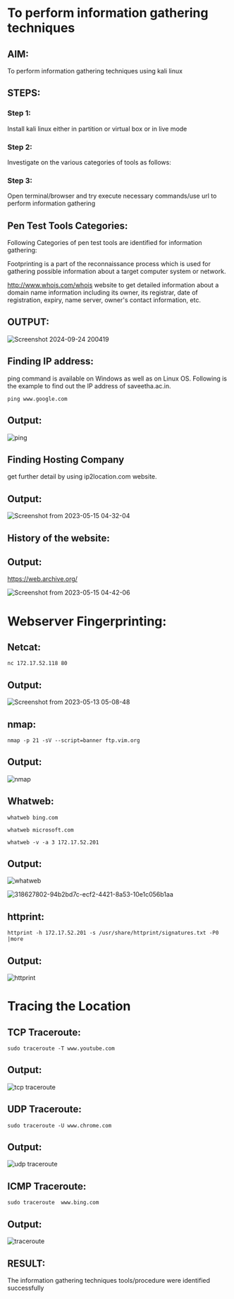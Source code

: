 # To perform information gathering techniques

## AIM:

To perform information gathering techniques using kali linux 

## STEPS:

### Step 1:

Install kali linux either in partition or virtual box or in live mode

### Step 2:

Investigate on the various categories of tools as follows:

### Step 3:
Open terminal/browser and try execute necessary commands/use url to perform information gathering

## Pen Test Tools Categories:  

Following Categories of pen test tools are identified for information gathering:

Footprinting is a part of the reconnaissance process which is used for gathering possible information about a target computer system or network.

http://www.whois.com/whois website to get detailed information about a domain name information including its owner, its registrar, date of registration, expiry, name server, owner's contact information, etc.


## OUTPUT:

![Screenshot 2024-09-24 200419](https://github.com/user-attachments/assets/6c66e554-3fa1-4ec0-9839-1dbff9255812)





## Finding IP address:
ping command is available on Windows as well as on Linux OS. Following is the example to find out the IP address of saveetha.ac.in.
```
ping www.google.com
```
## Output:

![ping](https://github.com/user-attachments/assets/44a4882f-5bbe-49c9-8d51-5dc58a725b99)

## Finding Hosting Company
get further detail by using ip2location.com website.
## Output:

![Screenshot from 2023-05-15 04-32-04](https://github.com/A-Thiyagarajan/InformationGathering/assets/118707693/ad2a8edd-7197-44ae-9f54-94375c7114a9)


## History of the website:
## Output:
https://web.archive.org/


![Screenshot from 2023-05-15 04-42-06](https://github.com/A-Thiyagarajan/InformationGathering/assets/118707693/192a1d85-246e-45ad-bcd0-0a70e209c601)




# Webserver Fingerprinting:

## Netcat:
```
nc 172.17.52.118 80
```
## Output:


![Screenshot from 2023-05-13 05-08-48](https://github.com/A-Thiyagarajan/InformationGathering/assets/118707693/7c38b307-51d1-45b5-85ec-751ed930ba9b)


## nmap:
```
nmap -p 21 -sV --script=banner ftp.vim.org
```
## Output:

![nmap](https://github.com/user-attachments/assets/59ffc8dd-f25f-41aa-a9ca-d973e73a5fb6)




## Whatweb:
```
whatweb bing.com
```
```
whatweb microsoft.com
```
```
whatweb -v -a 3 172.17.52.201
```
## Output:

![whatweb](https://github.com/user-attachments/assets/c33f8b1f-5132-4424-866a-ef9a8bf5299a)

![318627802-94b2bd7c-ecf2-4421-8a53-10e1c056b1aa](https://github.com/user-attachments/assets/1415c967-bd2b-49c8-aada-e0ab3014922a)



## httprint:
```
httprint -h 172.17.52.201 -s /usr/share/httprint/signatures.txt -P0 |more
```
## Output:

![httprint](https://github.com/user-attachments/assets/7f378541-2fcd-4b8a-89a6-ad0b2ad5c4be)





# Tracing the Location
## TCP Traceroute:
```
sudo traceroute -T www.youtube.com
```
## Output:


![tcp traceroute](https://github.com/user-attachments/assets/4532137e-726c-4246-aa22-4e775fb2f106)




## UDP Traceroute:
```
sudo traceroute -U www.chrome.com
```
## Output:


![udp traceroute](https://github.com/user-attachments/assets/f1663eb6-075e-43af-a487-2ae4246a7096)




## ICMP Traceroute:
```
sudo traceroute  www.bing.com
```
## Output:

![traceroute](https://github.com/user-attachments/assets/87591fac-9203-41aa-93ae-a1d6c3206b89)




## RESULT:
The information gathering techniques tools/procedure were  identified successfully
